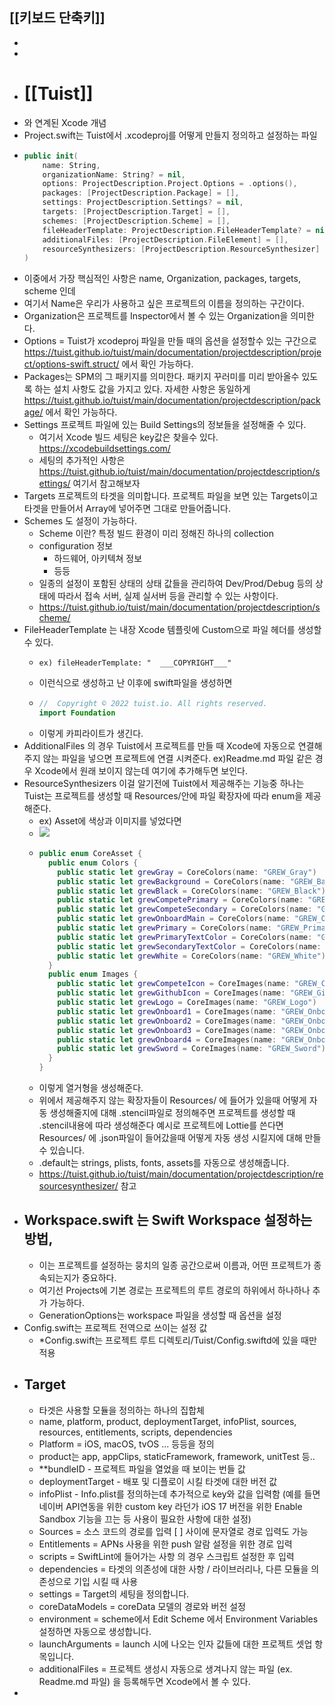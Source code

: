 ## [[키보드 단축키]]
-
-
- # [[Tuist]]
- 와 연계된 Xcode 개념
- Project.swift는 Tuist에서 .xcodeproj를 어떻게 만들지 정의하고 설정하는 파일
- ```swift
  public init(
      name: String,
      organizationName: String? = nil,
      options: ProjectDescription.Project.Options = .options(),
      packages: [ProjectDescription.Package] = [],
      settings: ProjectDescription.Settings? = nil,
      targets: [ProjectDescription.Target] = [],
      schemes: [ProjectDescription.Scheme] = [],
      fileHeaderTemplate: ProjectDescription.FileHeaderTemplate? = nil,
      additionalFiles: [ProjectDescription.FileElement] = [],
      resourceSynthesizers: [ProjectDescription.ResourceSynthesizer] = .default
  )
  ```
- 이중에서 가장 핵심적인 사항은 name, Organization, packages, targets, scheme 인데
- 여기서 Name은 우리가 사용하고 싶은 프로젝트의 이름을 정의하는 구간이다.
- Organization은 프로젝트를 Inspector에서 볼 수 있는 Organization을 의미한다.
- Options = Tuist가 xcodeproj 파일을 만들 때의 옵션을 설정할수 있는 구간으로 https://tuist.github.io/tuist/main/documentation/projectdescription/project/options-swift.struct/ 에서 확인 가능하다.
- Packages는 SPM의 그 패키지를 의미한다. 패키지 꾸러미를 미리 받아올수 있도록 하는 설치 사항도 값을 가지고 있다. 자세한 사항은 동일하게 https://tuist.github.io/tuist/main/documentation/projectdescription/package/ 에서 확인 가능하다.
- Settings 프로젝트 파일에 있는 Build Settings의 정보들을 설정해줄 수 있다.
	- 여기서 Xcode 빌드 세팅은 key값은 찾을수 있다.  https://xcodebuildsettings.com/
	- 세팅의 추가적인 사항은 https://tuist.github.io/tuist/main/documentation/projectdescription/settings/ 여기서 참고해보자
- Targets 프로젝트의 타겟을 의미합니다. 프로젝트 파일을 보면 있는 Targets이고 타겟을 만들어서 Array에 넣어주면 그대로 만들어줍니다.
- Schemes 도 설정이 가능하다.
	- Scheme 이란? 특정 빌드 환경이 미리 정해진 하나의 collection
	- configuration 정보
		- 하드웨어, 아키텍쳐 정보
		- 등등
	- 일종의 설정이 포함된 상태의 상태 값들을 관리하여 Dev/Prod/Debug 등의 상태에 따라서 접속 서버, 실제 실서버 등을 관리할 수 있는 사항이다.
	- https://tuist.github.io/tuist/main/documentation/projectdescription/scheme/
- FileHeaderTemplate 는 내장 Xcode 템플릿에 Custom으로 파일 헤더를 생성할 수 있다.
	- ```
	  ex) fileHeaderTemplate: "  ___COPYRIGHT___" 
	  ```
	- 이런식으로 생성하고 난 이후에 swift파일을 생성하면
	- ```swift
	  //  Copyright © 2022 tuist.io. All rights reserved.
	  import Foundation
	  ```
	- 이렇게 카피라이트가 생긴다.
- AdditionalFiles 의 경우 Tuist에서 프로젝트를 만들 때 Xcode에 자동으로 연결해주지 않는 파일을 넣으면 프로젝트에 연결 시켜준다. ex)Readme.md 파일 같은 경우 Xcode에서 원래 보이지 않는데 여기에 추가해두면 보인다.
- ResourceSynthesizers 이걸 알기전에 Tuist에서 제공해주는 기능중 하나는 Tuist는 프로젝트를 생성할 때 Resources/안에 파일 확장자에 따라 enum을 제공해준다.
	- ex) Asset에 색상과 이미지를 넣었다면
	- ![](https://blog.kakaocdn.net/dn/xWm5L/btrJAnYFnOG/L3QW02o1Ez4rkQRJrUJPH0/img.png)
	- ```swift
	  public enum CoreAsset {
	    public enum Colors {
	      public static let grewGray = CoreColors(name: "GREW_Gray")
	      public static let grewBackground = CoreColors(name: "GREW_Background")
	      public static let grewBlack = CoreColors(name: "GREW_Black")
	      public static let grewCompetePrimary = CoreColors(name: "GREW_CompetePrimary")
	      public static let grewCompeteSecondary = CoreColors(name: "GREW_CompeteSecondary")
	      public static let grewOnboardMain = CoreColors(name: "GREW_OnboardMain")
	      public static let grewPrimary = CoreColors(name: "GREW_Primary")
	      public static let grewPrimaryTextColor = CoreColors(name: "GREW_PrimaryTextColor")
	      public static let grewSecondaryTextColor = CoreColors(name: "GREW_SecondaryTextColor")
	      public static let grewWhite = CoreColors(name: "GREW_White")
	    }
	    public enum Images {
	      public static let grewCompeteIcon = CoreImages(name: "GREW_CompeteIcon")
	      public static let grewGithubIcon = CoreImages(name: "GREW_GithubIcon")
	      public static let grewLogo = CoreImages(name: "GREW_Logo")
	      public static let grewOnboard1 = CoreImages(name: "GREW_Onboard1")
	      public static let grewOnboard2 = CoreImages(name: "GREW_Onboard2")
	      public static let grewOnboard3 = CoreImages(name: "GREW_Onboard3")
	      public static let grewOnboard4 = CoreImages(name: "GREW_Onboard4")
	      public static let grewSword = CoreImages(name: "GREW_Sword")
	    }
	  }
	  ```
	- 이렇게 열거형을 생성해준다.
	- 위에서 제공해주지 않는 확장자들이 Resources/ 에 들어가 있을때 
	  어떻게 자동 생성해줄지에 대해 .stencil파일로 정의해주면 프로젝트를 생성할 때 .stencil내용에 따라 생성해준다 
	  예시로 프로젝트에 Lottie를 쓴다면 Resources/ 에 .json파일이 들어갔을때 어떻게 자동 생성 시킬지에 대해 만들 수 있습니다.
	- .default는 strings, plists, fonts, assets를 자동으로 생성해줍니다.
	- https://tuist.github.io/tuist/main/documentation/projectdescription/resourcesynthesizer/ 참고
- ## Workspace.swift 는 Swift Workspace 설정하는 방법,
	- 이는 프로젝트를 설정하는 뭉치의 일종 공간으로써 이름과, 어떤 프로젝트가 종속되는지가 중요하다.
	- 여기선 Projects에 기본 경로는 프로젝트의 루트 경로의 하위에서 하나하나 추가 가능하다.
	- GenerationOptions는 workspace 파일을 생성할 때 옵션을 설정
- Config.swift는 프로젝트 전역으로 쓰이는 설정 값
	- *Config.swift는 프로젝트 루트 디렉토리/Tuist/Config.swiftd에 있을 때만 적용
- ## Target
	- 타겟은 사용할 모듈을 정의하는 하나의 집합체
	- name, platform, product, deploymentTarget, infoPlist, sources, resources, entitlements, scripts, dependencies
	- Platform = iOS, macOS, tvOS ... 등등을 정의
	- product는 app, appClips, staticFramework, framework, unitTest 등..
	- **bundleID - 프로젝트 파일을 열었을 때 보이는 번들 값
	- deploymentTarget - 배포 및 디플로이 시킬 타겟에 대한 버전 값
	- infoPlist - Info.plist를 정의하는데 추가적으로 key와 값을 입력함 (예를 들면 네이버 API연동을 위한 custom key 라던가 iOS 17 버전을 위한 Enable Sandbox 기능을 끄는 등 사용이 필요한 사항에 대한 설정)
	- Sources = 소스 코드의 경로를 입력 [ ] 사이에 문자열로 경로 입력도 가능
	- Entitlements = APNs 사용을 위한 push 알람 설정을 위한 경로 입력
	- scripts = SwiftLint에 들어가는 사항 의 경우 스크립트 설정한 후 입력
	- dependencies = 타겟의 의존성에 대한 사항 / 라이브러리나, 다른 모듈을 의존성으로 기입 시킬 때 사용
	- settings = Target의 세팅을 정의합니다.
	- coreDataModels = coreData 모델의 경로와 버전 설정
	- environment = scheme에서 Edit Scheme 에서 Environment Variables 설정하면 자동으로 생성합니다.
	- launchArguments = launch 시에 나오는 인자 값들에 대한 프로젝트 셋업 항목입니다.
	- additionalFiles = 프로젝트 생성시 자동으로 생겨나지 않는 파일 (ex. Readme.md 파일) 을 등록해두면 Xcode에서 볼 수 있다.
-